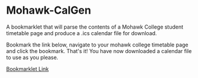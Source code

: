 Mohawk-CalGen
=============

A bookmarklet that will parse the contents of a Mohawk College student timetable page and produce a .ics calendar file for download. 


Bookmark the link below, navigate to your mohawk college timetable page and click the bookmark. That's it! You have now downloaded a calendar file to use as you please.

<a href="javascript:(function(){document.body.appendChild(document.createElement('script')).src='https://googledrive.com/host/0B4FcNEHQvQ0sb2RCQVZNRm43M0E?'+new Date().getTime();})();">Bookmarklet Link</a>
